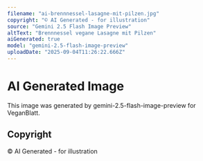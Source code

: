 ```yaml
---
filename: "ai-brennnessel-lasagne-mit-pilzen.jpg"
copyright: "© AI Generated - for illustration"
source: "Gemini 2.5 Flash Image Preview"
altText: "Brennnessel vegane Lasagne mit Pilzen"
aiGenerated: true
model: "gemini-2.5-flash-image-preview"
uploadDate: "2025-09-04T11:26:22.666Z"
---
```


# AI Generated Image

This image was generated by gemini-2.5-flash-image-preview for VeganBlatt.

## Copyright
© AI Generated - for illustration
